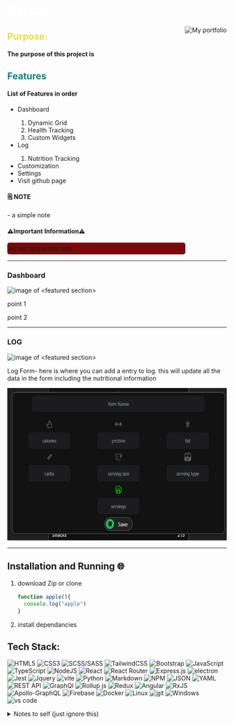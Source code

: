  
<h1 style="color:white">Cal Cal</h1>

 <!-- view live site link -->
 <a href="https://ls2355.github.io/Learning-Hub/">
  <!-- styleing is in the src url= https://custom-icon-badges.demolab.com/badge/ <text>-<color> ?style=<style> &logo=<logo>   -->
   <img align="right" alt="My portfolio" title="My portfolio" src="https://custom-icon-badges.demolab.com/badge/-View_Live_site-purple?style=for-the-badge&logoColor=white&logo=portfolioe"/></a> 
<!-- for more info got to https://github.com/DenverCoder1/custom-icon-badges -->


<h2 style="color:#e3de40"> Purpose: </h2>
<h4> The purpose of this project is</h4>

<h2 style="color:#04857a"> Features </h2>
  <h4>List of Features in order</h4>
  <ul>
    <li>Dashboard</li>
    <ol>
      <li>Dynamic Grid</li>
      <li>Health Tracking</li>
      <li>Custom Widgets</li>
    </ol>
    <li>Log</li>
    <ol>
      <li>Nutrition Tracking</li>
    </ol>
    <li>Customization</li>
    <li>Settings</li>
    <li>Visit github page</li>
  </ul>

#### 🗒️ NOTE <br />

<p> - a simple note</p>

#### ⚠️Important Information⚠️
  <p style="background:#780a0A; padding: 5px 3px; width:80%; border-radius:5px;">do not ignore this info</p>

---
<h3>Dashboard</h3>
  <img alt="image of <featured section>" src="">
  <p>point 1</p>
  <p>point 2</p>

---
<h3>LOG</h3>
  <img alt="image of <featured section>" src="./public/readme-imgs/log.png" height="400px">
  <p>Log Form- here is where you can add a entry to log. this will update all the data in the form including the nutritional information</p>
  <img alt="image of LOG form" src="./public/readme-imgs/log-form.png" height="350px">
  <p></p>

---

<h2>Installation and Running 🌐</h2>
  <ol>
  <li>download Zip or clone</li>

``` javascript
function apple(){
  console.log("apple")
}
```

    


  <li>install dependancies</li>
  </ol>


## Tech Stack:
<!-- to cange color to hex value put %23<value> after color -->

![HTML5](https://img.shields.io/badge/html5-%23E34F26.svg?style=for-the-badge&logo=html5&logoColor=white)
![CSS3](https://img.shields.io/badge/css3-%231572B6.svg?style=for-the-badge&logo=css3&logoColor=white)
![SCSS/SASS](https://img.shields.io/badge/Sass-CC6699?style=for-the-badge&logo=sass&logoColor=white)
![TailwindCSS](https://img.shields.io/badge/tailwindcss-%2338B2AC.svg?style=for-the-badge&logo=tailwind-css&logoColor=white) 
![Bootstrap](https://img.shields.io/badge/bootstrap-%238511FA.svg?style=for-the-badge&logo=bootstrap&logoColor=white) 
![JavaScript](https://img.shields.io/badge/javascript-%23323330.svg?style=for-the-badge&logo=javascript&logoColor=%23F7DF1E) 
![TypeScript](https://img.shields.io/badge/TypeScript-007ACC?style=for-the-badge&logo=typescript&logoColor=white) 
![NodeJS](https://img.shields.io/badge/node.js-6DA55F?style=for-the-badge&logo=node.js&logoColor=white) 
![React](https://img.shields.io/badge/react-%2320232a.svg?style=for-the-badge&logo=react&logoColor=%2361DAFB) 
![React Router](https://img.shields.io/badge/React_Router-CA4245?style=for-the-badge&logo=react-router&logoColor=white) 
![Express.js](https://img.shields.io/badge/express.js-%23404d59.svg?style=for-the-badge&logo=express&logoColor=%2361DAFB) 
![electron](https://custom-icon-badges.demolab.com/badge/-electron-grey?style=for-the-badge&logoColor=%2347848F&logo=electron)
![Jest](https://custom-icon-badges.demolab.com/badge/-JEST-%23C21325?style=for-the-badge&logoColor=white&logo=jest)
![Jquery](https://custom-icon-badges.demolab.com/badge/-JQuery-%23192d91?style=for-the-badge&logoColor=%230769AD&logo=jquery)
![vite](https://custom-icon-badges.demolab.com/badge/-VITE-%23646CFF?style=for-the-badge&logoColor=%23fff712&logo=vite)
![Python](https://custom-icon-badges.demolab.com/badge/-Python-gold?style=for-the-badge&logoColor=%233776AB&logo=Python)
![Markdown](https://img.shields.io/badge/markdown-%23000000.svg?style=for-the-badge&logo=markdown&logoColor=white) 
![NPM](https://img.shields.io/badge/NPM-%23000000.svg?style=for-the-badge&logo=npm&logoColor=white) 
![JSON](https://custom-icon-badges.demolab.com/badge/-JSON-grey?style=for-the-badge&logoColor=%23127808&logo=JSON)
![YAML](https://custom-icon-badges.demolab.com/badge/-YAML-black?style=for-the-badge&logoColor=%23CB171E&logo=YAML)
![REST API](https://custom-icon-badges.demolab.com/badge/-API-%235c0878?style=for-the-badge&logoColor=white&logo=api)
![GraphQl](https://custom-icon-badges.demolab.com/badge/-API-white?style=for-the-badge&logoColor=%23E10098&logo=graphql)
![Rollup js](https://custom-icon-badges.demolab.com/badge/-Rollup.js-%23E61414?style=for-the-badge&logoColor=%23EC4A3F&logo=rollup.js)
![Redux](https://img.shields.io/badge/Redux-593D88?style=for-the-badge&logo=redux&logoColor=white) 
![Angular](https://img.shields.io/badge/angular-%23DD0031.svg?style=for-the-badge&logo=angular&logoColor=white) 
![RxJS](https://img.shields.io/badge/rxjs-%23B7178C.svg?style=for-the-badge&logo=reactivex&logoColor=white) 
![Apollo-GraphQL](https://img.shields.io/badge/-ApolloGraphQL-311C87?style=for-the-badge&logo=apollo-graphql) 
![Firebase](https://img.shields.io/badge/Firebase-039BE5?style=for-the-badge&logo=Firebase&logoColor=white) 
![Docker](https://img.shields.io/badge/docker-%230db7ed.svg?style=for-the-badge&logo=docker&logoColor=white)
![Linux](https://img.shields.io/badge/Linux-FCC624?style=for-the-badge&logo=linux&logoColor=black)
![git](https://custom-icon-badges.demolab.com/badge/-Git-%23575757?style=for-the-badge&logoColor=%23F05032&logo=git)
![Windows](https://custom-icon-badges.demolab.com/badge/-Windows-white?style=for-the-badge&logoColor=%230078D6&logo=windows)
![vs code](https://custom-icon-badges.demolab.com/badge/-VS_CODE-black?style=for-the-badge&logoColor=%23007ACC&logo=visual-studio-code)
<details><summary>Notes to self (just ignore this)</summary>
  problems
  -reduce grid coloums the three for mobile version
  -add progress bars
  -get persentage from consumed cal/maintenance cal
</details>
